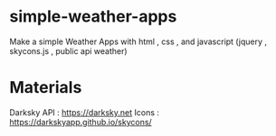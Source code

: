 # simple-weather-apps
Make a simple Weather Apps with html , css , and javascript (jquery , skycons.js , public api weather)

# Materials
Darksky API : https://darksky.net
Icons : https://darkskyapp.github.io/skycons/
